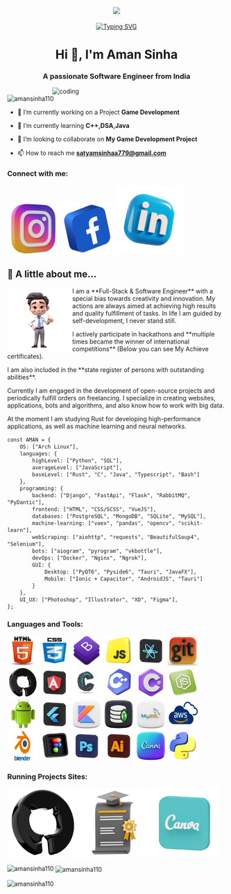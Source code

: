 <div align="center">
    <img src="https://github.com/Amansinha110/Amansinha110/blob/master/profile2.jpg">    
    <br/>
    <br/>
    <a href="https://git.io/typing-svg"><img src="https://readme-typing-svg.demolab.com?font=Itim&size=40&duration=2000&pause=3000&color=E0DFF1&center=true&repeat=false&width=700&height=60&lines=Greetings%2C+wonder!+I'm+AMANSINHA!" alt="Typing SVG" /></a>
</div>
<h1 align="center">Hi 👋, I'm Aman Sinha</h1>
<h3 align="center">A passionate Software Engineer from India</h3>

<img align="right" alt="coding" width="400" src="https://cdn.dribbble.com/users/2131993/screenshots/4948736/thoughtworks-gif_dribbble.gif">

<p align="left"> <img src="https://komarev.com/ghpvc/?username=amansinha110&label=Profile%20views&color=0e75b6&style=flat" alt="amansinha110" /> </p>

- 🔭 I’m currently working on a Project **Game Development**

- 🌱 I’m currently learning **C++,DSA,Java**

- 👯 I’m looking to collaborate on **My Game Development Project**

- 📫 How to reach me **satyamsinhaa779@gmail.com**
<div>
<h3 align="left">Connect with me:</h3>
<p align="left">
<a href="https://instagram.com/satyamsinha110" target="blank"><img src="https://github.com/Amansinha110/Amansinha110/blob/master/insta.webp" alt="satyamsinha110" height="120" width="120"></a>
<a href="https://www.facebook.com/share/15jucCQVnk/" target="blank"><img src="https://github.com/Amansinha110/Amansinha110/blob/master/fb.png" alt="satyamsinha110" height="120" width="120" /></a>
<a href="https://www.linkedin.com/in/aman-kumar-035720211" target="blank"><img src="https://github.com/Amansinha110/Amansinha110/blob/master/link.webp" height="160" width="160" /></a>
</p>
</div>

## 👻 A little about me...  

<div>
    <img src = "https://github.com/Amansinha110/Amansinha110/blob/master/portfoilo1.png" align="left" height="150" width="150">
    <p>I am a **Full-Stack & Software Engineer** with a special bias towards creativity and innovation. My actions are always aimed at achieving high results and quality fulfillment of tasks. In life I am guided by self-development, I never stand still.</p>
    <p>I actively participate in hackathons and **multiple times became the winner of international competitions** (Below you can see My Achieve certificates). </p>
    <p>I am also included in the **state register of persons with outstanding abilities**.</p>
    <p>Currently I am engaged in the development of open-source projects and periodically fulfill orders on freelancing. I specialize in creating websites, applications, bots and algorithms, and also know how to work with big data.</p>
    <p> At the moment I am studying Rust for developing high-performance applications, as well as machine learning and neural networks.</p>
</div>


```Code
const AMAN = {
    OS: ["Arch Linux"],
    languages: {
        highLevel: ["Python", "SQL"],
        averageLevel: ["JavaScript"],
        baseLevel: ["Rust", "C", "Java", "Typescript", "Bash"]
    },
    programming: {
        backend: ["Django", "FastApi", "Flask", "RabbitMQ", "PyDantic"],
        frontend: ["HTML", "CSS/SCSS", "VueJS"],
        databases: ["PostgreSQL", "MongoDB", "SQLite", "MySQL"],
        machine-learning: ["vaex", "pandas", "opencv", "scikit-learn"],
        webScraping: ["aiohttp", "requests", "BeautifulSoup4", "Selenium"],
        bots: ["aiogram", "pyrogram", "vkbottle"],
        devOps: ["Docker", "Nginx", "Ngrok"],
        GUI: {
            Desktop: ["PyQT6", "Pyside6", "Tauri", "JavaFX"],
            Mobile: ["Ionic + Capacitor", "AndroidJS", "Tauri"]
        }
    },
    UI_UX: ["Photoshop", "Illustrator", "XD", "Figma"],
};
```
<div>
<h3 >Languages and Tools:</h3> 
<p align = "left"> <a href="https://www.w3.org/html/" target="_blank"> <img src="https://github.com/Amansinha110/Amansinha110/blob/master/html.png" alt="html5" width="70" height="70"></a>
<a href=""target="_blank"> <img src="https://github.com/Amansinha110/Amansinha110/blob/master/css3.png" alt="css" width="70" height="70"></a>
<a href=""target="_blank"> <img src="https://github.com/Amansinha110/Amansinha110/blob/master/bootstrap.png" alt="boostrap" width="70" height="70"></a>
<a href=""target="_blank"> <img src="https://github.com/Amansinha110/Amansinha110/blob/master/javascript.webp" alt="Java-Script" width="70" height="70"></a>
<a href="" target="_blank"> <img src="https://github.com/Amansinha110/Amansinha110/blob/master/react.webp" alt="React" width="70" height="70"></a>
<a href="" target="_blank"> <img src="https://github.com/Amansinha110/Amansinha110/blob/master/gitt.webp" alt="Git" width="70" height="70"></a>
<a href="" target="_blank"> <img src="https://github.com/Amansinha110/Amansinha110/blob/master/github.webp" alt="GitHub" width="70" height="70"></a>
<a href="" target="_blank" rel="noreferrer"> <img src="https://github.com/Amansinha110/Amansinha110/blob/master/angular.webp" alt="Angular" width="70" height="70"></a>
<a href="" target="_blank" rel="noreferrer"> <img src="https://github.com/Amansinha110/Amansinha110/blob/master/c.png" alt="C" width="70" height="70"></a>
<a href="" target="_blank" rel="noreferrer"> <img src="https://github.com/Amansinha110/Amansinha110/blob/master/c%2B%2B.webp" alt="C++" width="70" height="70"></a>
<a href="" target="_blank" rel="noreferrer"> <img src="https://github.com/Amansinha110/Amansinha110/blob/master/c%23.webp" alt="C#" width="70" height="70"></a>
<a href="" target="_blank" rel="noreferrer"> <img src="https://github.com/Amansinha110/Amansinha110/blob/master/nodejs.webp" alt="Nodejs" width="70" height="70"></a>
<a href="" target="_blank" rel="noreferrer"> <img src="https://github.com/Amansinha110/Amansinha110/blob/master/android.webp" alt="Android" width="70" height="70"></a>
<a href="" target="_blank" rel="noreferrer"> <img src="https://github.com/Amansinha110/Amansinha110/blob/master/flutter.webp" alt="Flutter" width="70" height="70"></a>
<a href="" target="_blank" rel="noreferrer"> <img src="https://github.com/Amansinha110/Amansinha110/blob/master/kotlin.webp" alt="Kotlin" width="70" height="70"></a>
<a href="" target="_blank" rel="noreferrer"> <img src="https://github.com/Amansinha110/Amansinha110/blob/master/mongo-db.png" alt="Mpngo-db" width="70" height="70"></a>
<a href="" target="_blank" rel="noreferrer"> <img src="https://github.com/Amansinha110/Amansinha110/blob/master/mysql.webp" alt="MySql" width="70" height="70"></a>
<a href="" target="_blank" rel="noreferrer"> <img src="https://github.com/Amansinha110/Amansinha110/blob/master/aws.png" alt="Aws" width="70" height="70"></a>
<a href="" target="_blank" rel="noreferrer"> <img src="https://github.com/Amansinha110/Amansinha110/blob/master/Blender-Symbol.png" alt="Blender" width="70" height="70"></a>
<a href="" target="_blank" rel="noreferrer"> <img src="https://github.com/Amansinha110/Amansinha110/blob/master/figma.webp" alt="Figma" width="70" height="70"></a>
<a href="" target="_blank" rel="noreferrer"> <img src="https://github.com/Amansinha110/Amansinha110/blob/master/photo.png" alt="Photoshop" width="70" height="70"></a>
<a href="" target="_blank" rel="noreferrer"> <img src="https://github.com/Amansinha110/Amansinha110/blob/master/illustrator.png" alt="illustrator" width="70" height="70"></a>
<a href="" target="_blank" rel="noreferrer"> <img src="https://github.com/Amansinha110/Amansinha110/blob/master/canva.webp" alt="Canva" width="70" height="70"></a>
<a href="" target="_blank" rel="noreferrer"> <img src="https://github.com/Amansinha110/Amansinha110/blob/master/python11.webp" alt="Python" width="70" height="70"></a></p> 
</div>

<div></div>

<h3 align="left">Running Projects Sites:</h3> 
<div>
    <a href="https://amansinha110.github.io/Frontend-LIve-Projects-Website/"><img src ="https://github.com/Amansinha110/Amansinha110/blob/master/github.webp"height="160" width="160"></a>
    <a href="https://amansinha110.github.io/Achievements-Gallery/"><img src ="https://github.com/Amansinha110/Amansinha110/blob/master/certificate1.webp"height="160" width="160"></a>
    <a href="https://satyamsinhaa779.wixsite.com/my-site"><img src ="https://github.com/Amansinha110/Amansinha110/blob/master/canva333.webp"height="160" width="160"></a>
</div>

<p><img align="left" src="https://github-readme-stats.vercel.app/api/top-langs?username=amansinha110&show_icons=true&locale=en&layout=compact" alt="amansinha110" /></p>

<p>&nbsp;<img align="center" src="https://github-readme-stats.vercel.app/api?username=amansinha110&show_icons=true&locale=en" alt="amansinha110" /></p>

<p><img align="center" src="https://github-readme-streak-stats.herokuapp.com/?user=amansinha110&" alt="amansinha110" /></p>


